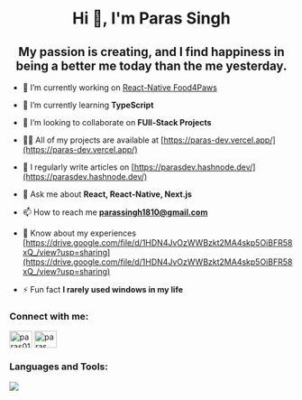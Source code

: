 <h1 align="center">Hi 👋, I'm Paras Singh</h1>
<h2 align="center">My passion is creating, and I find happiness in being a better me today than the me yesterday.</h2>


- 🔭 I’m currently working on [React-Native Food4Paws](https://food4paw.vercel.app/)

- 🌱 I’m currently learning **TypeScript**

- 👯 I’m looking to collaborate on **FUll-Stack Projects**

- 👨‍💻 All of my projects are available at [https://paras-dev.vercel.app/](https://paras-dev.vercel.app/)

- 📝 I regularly write articles on [https://parasdev.hashnode.dev/](https://parasdev.hashnode.dev/)

- 💬 Ask me about **React, React-Native, Next.js**

- 📫 How to reach me **parassingh1810@gmail.com**

- 📄 Know about my experiences [https://drive.google.com/file/d/1HDN4JvOzWWBzkt2MA4skp5OiBFR58xQ_/view?usp=sharing](https://drive.google.com/file/d/1HDN4JvOzWWBzkt2MA4skp5OiBFR58xQ_/view?usp=sharing)

- ⚡ Fun fact **I rarely used windows in my life**

<h3 align="left">Connect with me:</h3>
<p align="left">
<a href="https://linkedin.com/in/paras018" target="blank"><img align="center" src="https://raw.githubusercontent.com/rahuldkjain/github-profile-readme-generator/master/src/images/icons/Social/linked-in-alt.svg" alt="paras018" height="30" width="40" /></a>
<a href="https://instagram.com/paras__018" target="blank"><img align="center" src="https://raw.githubusercontent.com/rahuldkjain/github-profile-readme-generator/master/src/images/icons/Social/instagram.svg" alt="paras__018" height="30" width="40" /></a>
</p>
<h3  align="left">Languages and Tools:</h3>
<p>
  <a href="https://skillicons.dev">
    <img src="https://skillicons.dev/icons?i=js,ts,react,redux,linux,py,flask,nextjs,nodejs,express,mongodb,github,html,css,tailwind,bootstrap&perline=8" />
  </a>
</p>



